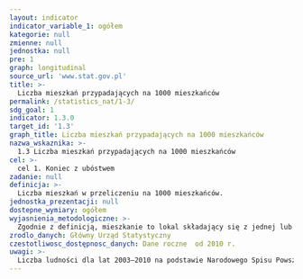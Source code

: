 ```yaml
---
layout: indicator
indicator_variable_1: ogółem
kategorie: null
zmienne: null
jednostka: null
pre: 1
graph: longitudinal
source_url: 'www.stat.gov.pl'
title: >-
  Liczba mieszkań przypadających na 1000 mieszkańców
permalink: /statistics_nat/1-3/
sdg_goal: 1
indicator: 1.3.0
target_id: '1.3'
graph_title: Liczba mieszkań przypadających na 1000 mieszkańców
nazwa_wskaznika: >-
  1.3 Liczba mieszkań przypadających na 1000 mieszkańców
cel: >-
  cel 1. Koniec z ubóstwem
zadanie: null
definicja: >-
  Liczba mieszkań w przeliczeniu na 1000 mieszkańców.
jednostka_prezentacji: null
dostepne_wymiary: ogółem
wyjasnienia_metodologiczne: >-
  Zgodnie z definicją, mieszkanie to lokal składający się z jednej lub kilku izb i pomieszczeń pomocniczych, przeznaczony na stały pobyt osób - wybudowany lub przebudowany do celów mieszkalnych  konstrukcyjnie wydzielony trwałymi ścianami w obrębie budynku, do którego to lokalu prowadzi niezależne wejście z klatki schodowej, ogólnego korytarza, wspólnej sieni bądź z ulicy, podwórza lub ogrodu.Wskaźnik prezentujący zasoby mieszkaniowe wybranej jednostki terytorialnej. Niskie wartości wskaźnika oznaczają niedobór mieszkań, czego skutkiem mogą być problemy społeczne, np. ludzi młodych z usamodzielnieniem się. Wysokie wartości wskaźnika oznaczają nadmiar mieszkań, czego efektem mogą być trudności ekonomiczne, np. w utrzymaniu niewykorzystywanych zasobów. Na wartość wskaźnika mają również wpływ czynniki kulturowo-demograficzne, takie jak średnia liczba dzieci w rodzinie, przeciętny wiek oraz kulturowe nawyki wspólnego mieszkania wielopokoleniowych rodzin.Dane dotyczące liczby mieszkań pochodzą ze spisów powszechnych oraz sprawozdań o zasobach mieszkaniowych, kosztach i przychodach utrzymania zasobów lokalowych oraz stawkach opłat w budynkach z lokalami mieszkalnymi oraz ze sprawozdań o gospodarce mieszkaniowej i komunalnej gminy.
zrodlo_danych: Główny Urząd Statystyczny
czestotliwosc_dostępnosc_danych: Dane roczne  od 2010 r.
uwagi: >-
  Liczba ludności dla lat 2003–2010 na podstawie Narodowego Spisu Powszechnego Ludności i Mieszkań 2002, a od 2011 r. na podstawie NSP 2011.
---
```

